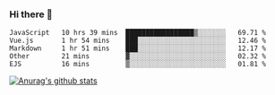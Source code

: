 ### Hi there 👋



<!--
**webB1an/webB1an** is a ✨ _special_ ✨ repository because its `README.md` (this file) appears on your GitHub profile.

Here are some ideas to get you started:

- 🔭 I’m currently working on ...
- 🌱 I’m currently learning ...
- 👯 I’m looking to collaborate on ...
- 🤔 I’m looking for help with ...
- 💬 Ask me about ...
- 📫 How to reach me: ...
- 😄 Pronouns: ...
- ⚡ Fun fact: ...
-->

<!--START_SECTION:waka-->
```text
JavaScript   10 hrs 39 mins  █████████████████▒░░░░░░░   69.71 % 
Vue.js       1 hr 54 mins    ███░░░░░░░░░░░░░░░░░░░░░░   12.46 % 
Markdown     1 hr 51 mins    ███░░░░░░░░░░░░░░░░░░░░░░   12.17 % 
Other        21 mins         ▓░░░░░░░░░░░░░░░░░░░░░░░░   02.32 % 
EJS          16 mins         ▒░░░░░░░░░░░░░░░░░░░░░░░░   01.81 % 
```
<!--END_SECTION:waka-->


[![Anurag's github stats](https://github-readme-stats.vercel.app/api?username=webB1an&show_icons=true&theme=radical)](https://github.com/anuraghazra/github-readme-stats)

